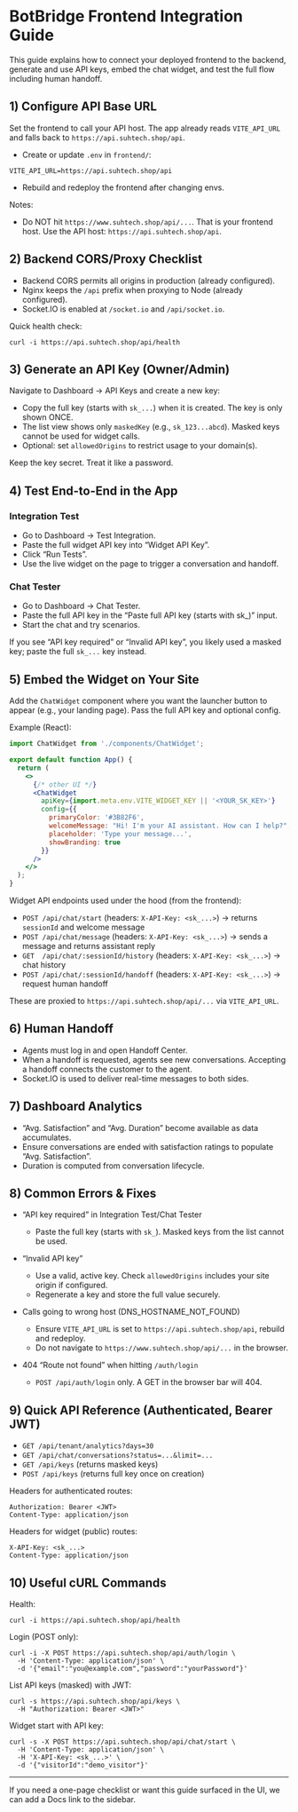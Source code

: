 # BotBridge Frontend Integration Guide

This guide explains how to connect your deployed frontend to the backend, generate and use API keys, embed the chat widget, and test the full flow including human handoff.

## 1) Configure API Base URL

Set the frontend to call your API host. The app already reads `VITE_API_URL` and falls back to `https://api.suhtech.shop/api`.

- Create or update `.env` in `frontend/`:
```
VITE_API_URL=https://api.suhtech.shop/api
```
- Rebuild and redeploy the frontend after changing envs.

Notes:
- Do NOT hit `https://www.suhtech.shop/api/...`. That is your frontend host. Use the API host: `https://api.suhtech.shop/api`.

## 2) Backend CORS/Proxy Checklist

- Backend CORS permits all origins in production (already configured).
- Nginx keeps the `/api` prefix when proxying to Node (already configured).
- Socket.IO is enabled at `/socket.io` and `/api/socket.io`.

Quick health check:
```
curl -i https://api.suhtech.shop/api/health
```

## 3) Generate an API Key (Owner/Admin)

Navigate to Dashboard → API Keys and create a new key:
- Copy the full key (starts with `sk_...`) when it is created. The key is only shown ONCE.
- The list view shows only `maskedKey` (e.g., `sk_123...abcd`). Masked keys cannot be used for widget calls.
- Optional: set `allowedOrigins` to restrict usage to your domain(s).

Keep the key secret. Treat it like a password.

## 4) Test End-to-End in the App

### Integration Test
- Go to Dashboard → Test Integration.
- Paste the full widget API key into “Widget API Key”.
- Click “Run Tests”.
- Use the live widget on the page to trigger a conversation and handoff.

### Chat Tester
- Go to Dashboard → Chat Tester.
- Paste the full API key in the “Paste full API key (starts with sk_)” input.
- Start the chat and try scenarios.

If you see “API key required” or “Invalid API key”, you likely used a masked key; paste the full `sk_...` key instead.

## 5) Embed the Widget on Your Site

Add the `ChatWidget` component where you want the launcher button to appear (e.g., your landing page). Pass the full API key and optional config.

Example (React):
```jsx
import ChatWidget from './components/ChatWidget';

export default function App() {
  return (
    <>
      {/* other UI */}
      <ChatWidget
        apiKey={import.meta.env.VITE_WIDGET_KEY || '<YOUR_SK_KEY>'}
        config={{
          primaryColor: '#3B82F6',
          welcomeMessage: "Hi! I'm your AI assistant. How can I help?",
          placeholder: 'Type your message...',
          showBranding: true
        }}
      />
    </>
  );
}
```

Widget API endpoints used under the hood (from the frontend):
- `POST /api/chat/start` (headers: `X-API-Key: <sk_...>`) → returns `sessionId` and welcome message
- `POST /api/chat/message` (headers: `X-API-Key: <sk_...>`) → sends a message and returns assistant reply
- `GET  /api/chat/:sessionId/history` (headers: `X-API-Key: <sk_...>`) → chat history
- `POST /api/chat/:sessionId/handoff` (headers: `X-API-Key: <sk_...>`) → request human handoff

These are proxied to `https://api.suhtech.shop/api/...` via `VITE_API_URL`.

## 6) Human Handoff

- Agents must log in and open Handoff Center.
- When a handoff is requested, agents see new conversations. Accepting a handoff connects the customer to the agent.
- Socket.IO is used to deliver real-time messages to both sides.

## 7) Dashboard Analytics

- “Avg. Satisfaction” and “Avg. Duration” become available as data accumulates.
- Ensure conversations are ended with satisfaction ratings to populate “Avg. Satisfaction”.
- Duration is computed from conversation lifecycle.

## 8) Common Errors & Fixes

- “API key required” in Integration Test/Chat Tester
  - Paste the full key (starts with `sk_`). Masked keys from the list cannot be used.

- “Invalid API key”
  - Use a valid, active key. Check `allowedOrigins` includes your site origin if configured.
  - Regenerate a key and store the full value securely.

- Calls going to wrong host (DNS_HOSTNAME_NOT_FOUND)
  - Ensure `VITE_API_URL` is set to `https://api.suhtech.shop/api`, rebuild and redeploy.
  - Do not navigate to `https://www.suhtech.shop/api/...` in the browser.

- 404 “Route not found” when hitting `/auth/login`
  - `POST /api/auth/login` only. A GET in the browser bar will 404.

## 9) Quick API Reference (Authenticated, Bearer JWT)

- `GET /api/tenant/analytics?days=30`
- `GET /api/chat/conversations?status=...&limit=...`
- `GET /api/keys` (returns masked keys)
- `POST /api/keys` (returns full key once on creation)

Headers for authenticated routes:
```
Authorization: Bearer <JWT>
Content-Type: application/json
```

Headers for widget (public) routes:
```
X-API-Key: <sk_...>
Content-Type: application/json
```

## 10) Useful cURL Commands

Health:
```
curl -i https://api.suhtech.shop/api/health
```
Login (POST only):
```
curl -i -X POST https://api.suhtech.shop/api/auth/login \
  -H 'Content-Type: application/json' \
  -d '{"email":"you@example.com","password":"yourPassword"}'
```
List API keys (masked) with JWT:
```
curl -s https://api.suhtech.shop/api/keys \
  -H "Authorization: Bearer <JWT>"
```
Widget start with API key:
```
curl -s -X POST https://api.suhtech.shop/api/chat/start \
  -H 'Content-Type: application/json' \
  -H 'X-API-Key: <sk_...>' \
  -d '{"visitorId":"demo_visitor"}'
```

---
If you need a one-page checklist or want this guide surfaced in the UI, we can add a Docs link to the sidebar.
